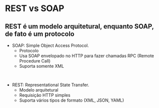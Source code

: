 # REST vs SOAP
## REST é um __modelo arquitetural__, enquanto SOAP, de fato é um __protocolo__

- SOAP: Simple Object Access Protocol.
    - Protocolo
    - Usa SOAP envelopado no HTTP para fazer chamadas RPC (Remote Procedure Call)
    - Suporta somente XML

<br>

- REST: Representational State Transfer.
    - Modelo arquitetural
    - Requisição HTTP simples
    - Suporta vários tipos de formato (XML, JSON, YAML)

